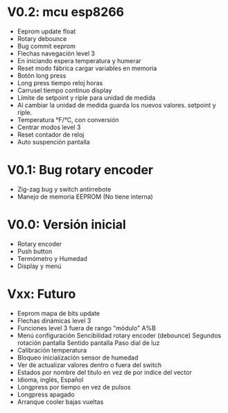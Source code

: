 # V0.2: mcu esp8266
 * Eeprom update float
 * Rotary debounce
 * Bug commit eeprom
 * Flechas navegación level 3
 * En iniciando espera temperatura y humerar
 * Reset modo fábrica cargar variables en memoria
 * Botón long press
 * Long press tiempo reloj horas
 * Carrusel tiempo continuo display
 * Límite de setpoint y riple para unidad de medida
 * Al cambiar la unidad de medida guarda los nuevos valores. setpoint y riple.
 * Temperatura °F/°C, con conversión
 * Centrar modos level 3
 * Reset contador de reloj
 * Auto suspención pantalla

# V0.1: Bug rotary encoder
 * Zig-zag bug y switch antirrebote
 * Manejo de memoria EEPROM (No tiene interna)

# V0.0: Versión inicial
 * Rotary encoder
 * Push button
 * Termómetro y Humedad
 * Display y menú


# Vxx: Futuro
 * Eeprom mapa de bits update
 * Flechas dinámicas level 3
 * Funciones level 3 fuera de rango "módulo" A%B
 * Menú configuración
	 Sencibilidad rotary encoder (debounce)
	 Segundos rotación pantalla
	 Sentido pantalla
	 Paso dial de luz
 * Calibración temperatura
 * Bloqueo inicialización sensor de humedad
 * Ver de actualizar valores dentro o fuera del switch
 * Estados por nombre del titulo en vez de por indice del vector
 * Idioma, inglés, Español
 * Longpress por tiempo en vez de pulsos
 * Longpress apagado
 * Arranque cooler bajas vueltas
